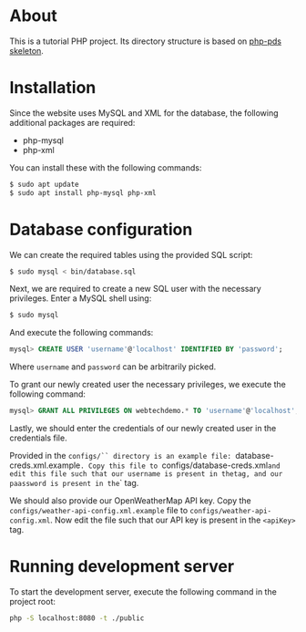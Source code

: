 # About

This is a tutorial PHP project.
Its directory structure is based on
[php-pds skeleton](https://github.com/php-pds/skeleton).

# Installation

Since the website uses MySQL and XML for the database,
the following additional packages are required:

- php-mysql
- php-xml

You can install these with the following commands:

```bash
$ sudo apt update
$ sudo apt install php-mysql php-xml
```

# Database configuration

We can create the required tables using the provided SQL script:

```bash
$ sudo mysql < bin/database.sql
```

Next, we are required to create a new SQL user with the necessary privileges.
Enter a MySQL shell using:

```bash
$ sudo mysql
```

And execute the following commands:

```sql
mysql> CREATE USER 'username'@'localhost' IDENTIFIED BY 'password';
```

Where `username` and `password` can be arbitrarily picked.

To grant our newly created user the necessary privileges,
we execute the following command:

```sql
mysql> GRANT ALL PRIVILEGES ON webtechdemo.* TO 'username'@'localhost';
```

Lastly, we should enter the credentials of our newly created user in the
credentials file.

Provided in the `configs/`` directory is an example file: `database-creds.xml.example`.
Copy this file to `configs/database-creds.xml`and edit this file such that our username
is present in the`<userName>`tag, and our paassword is present in the`<password>`
tag.

We should also provide our OpenWeatherMap API key.
Copy the `configs/weather-api-config.xml.example` file to `configs/weather-api-config.xml`.
Now edit the file such that our API key is present in the `<apiKey>` tag.

# Running development server

To start the development server,
execute the following command in the project root:

```bash
php -S localhost:8080 -t ./public
```
